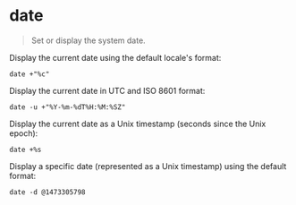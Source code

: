 date
====

> Set or display the system date.

Display the current date using the default locale's format:

    date +"%c"

Display the current date in UTC and ISO 8601 format:

    date -u +"%Y-%m-%dT%H:%M:%SZ"

Display the current date as a Unix timestamp (seconds since the Unix epoch):

    date +%s

Display a specific date (represented as a Unix timestamp) using the default format:

    date -d @1473305798
